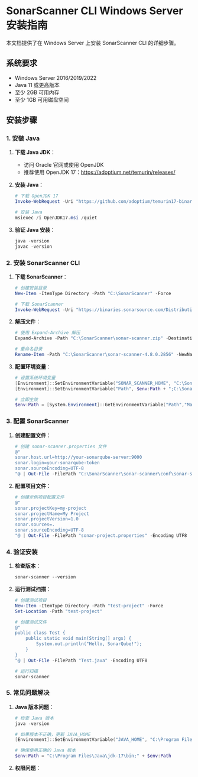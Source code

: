# SonarScanner CLI Windows Server 安装指南

本文档提供了在 Windows Server 上安装 SonarScanner CLI 的详细步骤。

## 系统要求

- Windows Server 2016/2019/2022
- Java 11 或更高版本
- 至少 2GB 可用内存
- 至少 1GB 可用磁盘空间

## 安装步骤

### 1. 安装 Java

1. **下载 Java JDK**：
   - 访问 Oracle 官网或使用 OpenJDK
   - 推荐使用 OpenJDK 17：https://adoptium.net/temurin/releases/

2. **安装 Java**：
   ```powershell
   # 下载 OpenJDK 17
   Invoke-WebRequest -Uri "https://github.com/adoptium/temurin17-binaries/releases/download/jdk-17.0.8%2B7/OpenJDK17U-jdk_x64_windows_hotspot_17.0.8_7.msi" -OutFile "OpenJDK17.msi"

   # 安装 Java
   msiexec /i OpenJDK17.msi /quiet
   ```

3. **验证 Java 安装**：
   ```powershell
   java -version
   javac -version
   ```

### 2. 安装 SonarScanner CLI

1. **下载 SonarScanner**：
   ```powershell
   # 创建安装目录
   New-Item -ItemType Directory -Path "C:\SonarScanner" -Force

   # 下载 SonarScanner
   Invoke-WebRequest -Uri "https://binaries.sonarsource.com/Distribution/sonar-scanner-cli/sonar-scanner-cli-4.8.0.2856.zip" -OutFile "C:\SonarScanner\sonar-scanner.zip"
   ```

2. **解压文件**：
   ```powershell
   # 使用 Expand-Archive 解压
   Expand-Archive -Path "C:\SonarScanner\sonar-scanner.zip" -DestinationPath "C:\SonarScanner" -Force

   # 重命名目录
   Rename-Item -Path "C:\SonarScanner\sonar-scanner-4.8.0.2856" -NewName "sonar-scanner"
   ```

3. **配置环境变量**：
   ```powershell
   # 设置系统环境变量
   [Environment]::SetEnvironmentVariable("SONAR_SCANNER_HOME", "C:\SonarScanner\sonar-scanner", "Machine")
   [Environment]::SetEnvironmentVariable("Path", $env:Path + ";C:\SonarScanner\sonar-scanner\bin", "Machine")

   # 立即生效
   $env:Path = [System.Environment]::GetEnvironmentVariable("Path","Machine")
   ```

### 3. 配置 SonarScanner

1. **创建配置文件**：
   ```powershell
   # 创建 sonar-scanner.properties 文件
   @"
   sonar.host.url=http://your-sonarqube-server:9000
   sonar.login=your-sonarqube-token
   sonar.sourceEncoding=UTF-8
   "@ | Out-File -FilePath "C:\SonarScanner\sonar-scanner\conf\sonar-scanner.properties" -Encoding UTF8
   ```

2. **配置项目文件**：
   ```powershell
   # 创建示例项目配置文件
   @"
   sonar.projectKey=my-project
   sonar.projectName=My Project
   sonar.projectVersion=1.0
   sonar.sources=.
   sonar.sourceEncoding=UTF-8
   "@ | Out-File -FilePath "sonar-project.properties" -Encoding UTF8
   ```

### 4. 验证安装

1. **检查版本**：
   ```powershell
   sonar-scanner --version
   ```

2. **运行测试扫描**：
   ```powershell
   # 创建测试项目
   New-Item -ItemType Directory -Path "test-project" -Force
   Set-Location -Path "test-project"
   
   # 创建测试文件
   @"
   public class Test {
       public static void main(String[] args) {
           System.out.println("Hello, SonarQube!");
       }
   }
   "@ | Out-File -FilePath "Test.java" -Encoding UTF8
   
   # 运行扫描
   sonar-scanner
   ```

### 5. 常见问题解决

1. **Java 版本问题**：
   ```powershell
   # 检查 Java 版本
   java -version
   
   # 如果版本不正确，更新 JAVA_HOME
   [Environment]::SetEnvironmentVariable("JAVA_HOME", "C:\Program Files\Java\jdk-17", "Machine")
   
   # 确保使用正确的 Java 版本
   $env:Path = "C:\Program Files\Java\jdk-17\bin;" + $env:Path
   ```

2. **权限问题**：
   ```